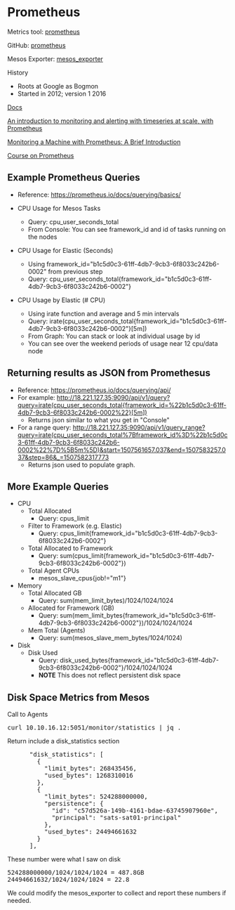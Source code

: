 # Prometheus

Metrics tool: [prometheus](https://prometheus.io)

GitHub: [prometheus](https://github.com/prometheus/prometheus)

Mesos Exporter: [mesos_exporter](https://github.com/mesosphere/mesos_exporter)


History
- Roots at Google as Bogmon
- Started in 2012; version 1 2016

[Docs](https://prometheus.io/docs/introduction/overview/)

[An introduction to monitoring and alerting with timeseries at scale, with Prometheus](https://www.youtube.com/watch?v=gNmWzkGViAY)

[Monitoring a Machine with Prometheus: A Brief Introduction](https://www.youtube.com/watch?v=WUkNnY65htQ)

[Course on Prometheus](http://training.robustperception.io/)


## Example Prometheus Queries
- Reference: https://prometheus.io/docs/querying/basics/
- CPU Usage for Mesos Tasks
  - Query: cpu_user_seconds_total
  - From Console: You can see framework_id and id of tasks running on the nodes

- CPU Usage for Elastic (Seconds)
  - Using framework_id="b1c5d0c3-61ff-4db7-9cb3-6f8033c242b6-0002" from previous step
  - Query: cpu_user_seconds_total{framework_id="b1c5d0c3-61ff-4db7-9cb3-6f8033c242b6-0002"}

- CPU Usage by Elastic (# CPU)
  - Using irate function and average and 5 min intervals
  - Query: irate(cpu_user_seconds_total{framework_id="b1c5d0c3-61ff-4db7-9cb3-6f8033c242b6-0002"}[5m])
  - From Graph: You can stack or look at individual usage by id
  - You can see over the weekend periods of usage near 12 cpu/data node

## Returning results as JSON from Promethesus
- Reference: https://prometheus.io/docs/querying/api/
- For example: http://18.221.127.35:9090/api/v1/query?query=irate(cpu_user_seconds_total{framework_id=%22b1c5d0c3-61ff-4db7-9cb3-6f8033c242b6-0002%22}[5m])
  - Returns json similar to what you get in "Console"
- For a range query: http://18.221.127.35:9090/api/v1/query_range?query=irate(cpu_user_seconds_total%7Bframework_id%3D%22b1c5d0c3-61ff-4db7-9cb3-6f8033c242b6-0002%22%7D%5B5m%5D)&start=1507561657.037&end=1507583257.037&step=86&_=1507582317773
  - Returns json used to populate graph. 


## More Example Queries
- CPU
  - Total Allocated
    - Query: cpus_limit 
  - Filter to Framework (e.g. Elastic)
    - Query: cpus_limit{framework_id="b1c5d0c3-61ff-4db7-9cb3-6f8033c242b6-0002"}
  - Total Allocated to Framework 
    - Query: sum(cpus_limit{framework_id="b1c5d0c3-61ff-4db7-9cb3-6f8033c242b6-0002"})  
  - Total Agent CPUs
    - mesos_slave_cpus{job!="m1"}
- Memory
  - Total Allocated GB
    - Query: sum(mem_limit_bytes)/1024/1024/1024 
  - Allocated for Framework (GB)
    - Query: sum(mem_limit_bytes{framework_id="b1c5d0c3-61ff-4db7-9cb3-6f8033c242b6-0002"})/1024/1024/1024
  - Mem Total (Agents)
    - Query: sum(mesos_slave_mem_bytes/1024/1024)
- Disk
  - Disk Used
    - Query: disk_used_bytes{framework_id="b1c5d0c3-61ff-4db7-9cb3-6f8033c242b6-0002"}/1024/1024/1024
    - **NOTE** This does not reflect persistent disk space


## Disk Space Metrics from Mesos

Call to Agents
<pre>
curl 10.10.16.12:5051/monitor/statistics | jq .
</pre>

Return include a disk_statistics section

<pre>
      "disk_statistics": [
        {
          "limit_bytes": 268435456,
          "used_bytes": 1268310016
        },
        {
          "limit_bytes": 524288000000,
          "persistence": {
            "id": "c57d526a-149b-4161-bdae-63745907960e",
            "principal": "sats-sat01-principal"
          },
          "used_bytes": 24494661632
        }
      ],
</pre>

These number were what I saw on disk
<pre>
524288000000/1024/1024/1024 = 487.8GB
24494661632/1024/1024/1024 = 22.8
</pre>

We could modify the mesos_exporter to collect and report these numbers if needed.

